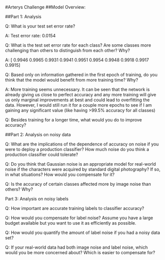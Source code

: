 #Arterys Challenge
##Model Overview:

##Part 1: Analysis


Q: What is your test set error rate?

A: Test error rate: 0.0154

Q: What is the test set error rate for each class? Are some classes more challenging than others to distinguish from each other? Why?

A: [ 0.9946  0.9965  0.9931  0.9941  0.9951  0.9954  0.9948  0.9918  0.9917 0.9915]


Q: Based only on information gathered in the first epoch of training, do you think that the model would benefit from more training time? Why?

A: More training seems unnecessary. It can be seen that the network is already giving us close to perfect accuracy and any more training will give us only marginal improvements at best and could lead to overfitting the data. However, I would still run it for a couple more epochs to see if I am gaining any significant value (like having >99.5% accuracy for all classes)

Q: Besides training for a longer time, what would you do to improve accuracy?


##Part 2: Analysis on noisy data


Q: What are the implications of the dependence of accuracy on noise if you were to deploy a production classifier? How much noise do you think a production classifier could tolerate?

Q: Do you think that Gaussian noise is an appropriate model for real-world noise if the characters were acquired by standard digital photography? If so, in what situations? How would you compensate for it?

Q: Is the accuracy of certain classes affected more by image noise than others? Why?


Part 3: Analysis on noisy labels


Q: How important are accurate training labels to classifier accuracy?

Q: How would you compensate for label noise? Assume you have a large budget available but you want to use it as efficiently as possible.


Q: How would you quantify the amount of label noise if you had a noisy data set?

Q: If your real-world data had both image noise and label noise, which would you be more concerned about? Which is easier to compensate for?

